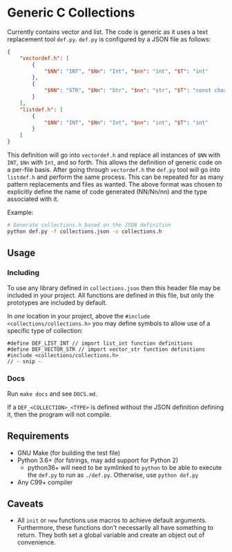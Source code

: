 # Generic C Collections
Currently contains vector and list. The code is generic as it uses a text replacement tool `def.py`. `def.py` is configured by a JSON file as follows:
```json
{
    "vectordef.h": [
        {
            "$NN": "INT", "$Nn": "Int", "$nn": "int", "$T": "int"
        },
        {
            "$NN": "STR", "$Nn": "Str", "$nn": "str", "$T": "const char *"
        }
    ],
    "listdef.h": [
        {
            "$NN": "INT", "$Nn": "Int", "$nn": "int", "$T": "int"
        }
    ]
}
```

This definition will go into `vectordef.h` and replace all instances of `$NN` with `INT`, `$Nn` with `Int`, and so forth. This allows the definition of generic code on a per-file basis. After going through `vectordef.h` the `def.py` tool will go into `listdef.h` and perform the same process. This can be repeated for as many pattern replacements and files as wanted. The above format was chosen to explicitly define the name of code generated (NN/Nn/nn) and the type associated with it.

Example:
```bash
# Generate collections.h based on the JSON definition
python def.py -f collections.json -o collections.h
```

## Usage
### Including
To use any library defined in `collections.json` then this header file may be included in your project. All functions are defined in this file, but only the prototypes are included by default.

In _one_ location in your project, above the `#include <collections/collections.h>` you may define symbols to allow use of a specific type of collection:
```
#define DEF_LIST_INT // import list_int function definitions
#define DEF_VECTOR_STR // import vector_str function definitions
#include <collections/collections.h>
// - snip -
```
### Docs
Run `make docs` and see `DOCS.md`.

If a `DEF_<COLLECTION>_<TYPE>` is defined without the JSON definition defining it, then the program will not compile.

## Requirements
* GNU Make (for building the test file)
* Python 3.6+ (for fstrings, may add support for Python 2)
  * python36+ will need to be symlinked to `python` to be able to execute the `def.py` to run as `./def.py`. Otherwise, use `python def.py`
* Any C99+ compiler

## Caveats
* All `init` or `new` functions use macros to achieve default arguments. Furthermore, these functions don't necessarily all have something to return. They both set a global variable and create an object out of convenience.
